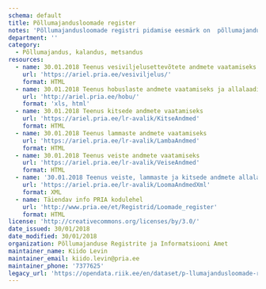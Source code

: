 ```yaml
---
schema: default
title: Põllumajandusloomade register
notes: 'Põllumajandusloomade registri pidamise eesmärk on  põllumajandusloomade, loomapidajate ja tegevuskohtade andmete kogumine ja süstematiseerimine, et teostada veterinaarjärelevalvet ning ära hoida ja likvideerida loomade nakkushaigusi ja kaitsta inimest loomadega ühiste ja loomade kaudu levivate haiguste eest. Registri vastutav töötleja on Põllumajandusministeerium ja volitatud töötleja Põllumajanduse Registrite ja Informatsiooni Amet (PRIA).'
department: ''
category:
  - Põllumajandus, kalandus, metsandus
resources:
  - name: 30.01.2018 Teenus vesiviljelusettevõtete andmete vaatamiseks
    url: 'https://ariel.pria.ee/vesiviljelus/'
    format: HTML
  - name: 30.01.2018 Teenus hobuslaste andmete vaatamiseks ja allalaadimiseks
    url: 'http://ariel.pria.ee/hobu/'
    format: 'xls, html'
  - name: 30.01.2018 Teenus kitsede andmete vaatamiseks
    url: 'https://ariel.pria.ee/lr-avalik/KitseAndmed'
    format: HTML
  - name: 30.01.2018 Teenus lammaste andmete vaatamiseks
    url: 'https://ariel.pria.ee/lr-avalik/LambaAndmed'
    format: HTML
  - name: 30.01.2018 Teenus veiste andmete vaatamiseks
    url: 'https://ariel.pria.ee/lr-avalik/VeiseAndmed'
    format: HTML
  - name: '30.01.2018 Teenus veiste, lammaste ja kitsede andmete allalaadimiseks'
    url: 'https://ariel.pria.ee/lr-avalik/LoomaAndmedXml'
    format: XML
  - name: Täiendav info PRIA kodulehel
    url: 'http://www.pria.ee/et/Registrid/Loomade_register'
    format: HTML
license: 'http://creativecommons.org/licenses/by/3.0/'
date_issued: 30/01/2018
date_modified: 30/01/2018
organization: Põllumajanduse Registrite ja Informatsiooni Amet
maintainer_name: Kiido Levin
maintainer_email: kiido.levin@pria.ee
maintainer_phone: '7377625'
legacy_url: 'https://opendata.riik.ee/en/dataset/p-llumajandusloomade-register'
---
```

